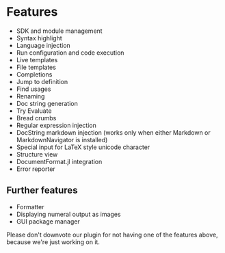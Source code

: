 # Features

<ul>
	<li>SDK and module management</li>
	<li>Syntax highlight</li>
	<li>Language injection</li>
	<li>Run configuration and code execution</li>
	<li>Live templates</li>
	<li>File templates</li>
	<li>Completions</li>
	<li>Jump to definition</li>
	<li>Find usages</li>
	<li>Renaming</li>
	<li>Doc string generation</li>
	<li>Try Evaluate</li>
	<li>Bread crumbs</li>
	<li>Regular expression injection</li>
	<li>DocString markdown injection (works only when either Markdown or MarkdownNavigator is installed)</li>
	<li>Special input for LaTeX style unicode character</li>
	<li>Structure view</li>
	<li>DocumentFormat.jl integration</li>
	<li>Error reporter</li>
</ul>

## Further features

+ Formatter
+ Displaying numeral output as images
+ GUI package manager

Please don't downvote our plugin for not having one of the features above, because we're just working on it.
